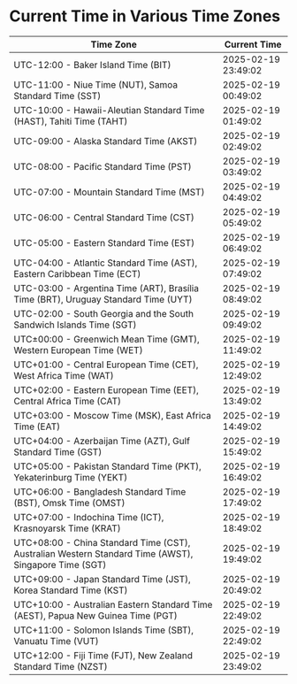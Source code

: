 # Current Time in Various Time Zones

| Time Zone | Current Time |
|-----------|--------------|
| UTC-12:00 - Baker Island Time (BIT) | 2025-02-19 23:49:02 |
| UTC-11:00 - Niue Time (NUT), Samoa Standard Time (SST) | 2025-02-19 00:49:02 |
| UTC-10:00 - Hawaii-Aleutian Standard Time (HAST), Tahiti Time (TAHT) | 2025-02-19 01:49:02 |
| UTC-09:00 - Alaska Standard Time (AKST) | 2025-02-19 02:49:02 |
| UTC-08:00 - Pacific Standard Time (PST) | 2025-02-19 03:49:02 |
| UTC-07:00 - Mountain Standard Time (MST) | 2025-02-19 04:49:02 |
| UTC-06:00 - Central Standard Time (CST) | 2025-02-19 05:49:02 |
| UTC-05:00 - Eastern Standard Time (EST) | 2025-02-19 06:49:02 |
| UTC-04:00 - Atlantic Standard Time (AST), Eastern Caribbean Time (ECT) | 2025-02-19 07:49:02 |
| UTC-03:00 - Argentina Time (ART), Brasília Time (BRT), Uruguay Standard Time (UYT) | 2025-02-19 08:49:02 |
| UTC-02:00 - South Georgia and the South Sandwich Islands Time (SGT) | 2025-02-19 09:49:02 |
| UTC±00:00 - Greenwich Mean Time (GMT), Western European Time (WET) | 2025-02-19 11:49:02 |
| UTC+01:00 - Central European Time (CET), West Africa Time (WAT) | 2025-02-19 12:49:02 |
| UTC+02:00 - Eastern European Time (EET), Central Africa Time (CAT) | 2025-02-19 13:49:02 |
| UTC+03:00 - Moscow Time (MSK), East Africa Time (EAT) | 2025-02-19 14:49:02 |
| UTC+04:00 - Azerbaijan Time (AZT), Gulf Standard Time (GST) | 2025-02-19 15:49:02 |
| UTC+05:00 - Pakistan Standard Time (PKT), Yekaterinburg Time (YEKT) | 2025-02-19 16:49:02 |
| UTC+06:00 - Bangladesh Standard Time (BST), Omsk Time (OMST) | 2025-02-19 17:49:02 |
| UTC+07:00 - Indochina Time (ICT), Krasnoyarsk Time (KRAT) | 2025-02-19 18:49:02 |
| UTC+08:00 - China Standard Time (CST), Australian Western Standard Time (AWST), Singapore Time (SGT) | 2025-02-19 19:49:02 |
| UTC+09:00 - Japan Standard Time (JST), Korea Standard Time (KST) | 2025-02-19 20:49:02 |
| UTC+10:00 - Australian Eastern Standard Time (AEST), Papua New Guinea Time (PGT) | 2025-02-19 22:49:02 |
| UTC+11:00 - Solomon Islands Time (SBT), Vanuatu Time (VUT) | 2025-02-19 22:49:02 |
| UTC+12:00 - Fiji Time (FJT), New Zealand Standard Time (NZST) | 2025-02-19 23:49:02 |
